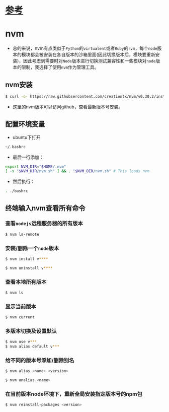 # [参考](https://segmentfault.com/a/1190000004404505)
# nvm
* 总的来说，nvm有点类似于`Python`的`virtualent`或者`Ruby`的`rvm`，每个`node`版本的模块都会被安装在各自版本的沙箱里面(因此切换版本后，模块要重新安装)，因此考虑到需要时对`Node`版本进行切换测试兼容性和一些模块对`node`版本的限制，我选择了使用`nvm`作为管理工具。

## nvm安装
```bash
$ curl -o- https://raw.githubsercontent.com/creationtx/nvm/v0.30.2/install.sh | bash
```
* 这里的nvm版本可以访问github，查看最新版本号安装。

## 配置环境变量
* ubuntu下打开
```bash
~/.bashrc
```
* 最后一行添加：
```bash
export NVM_DIR="$HOME/.nvm"
[ -s "$NVM_DIR/nvm.sh" ] && . "$NVM_DIR/nvm.sh" # This loads nvm
```
* 然后执行：
```bash
. ./bashrc
```
## 终端输入nvm查看所有命令

### 查看`nodejs`远程服务器的所有版本
```bash
$ nvm ls-remote
```
### 安装/删除一个`node`版本
```bash
$ nvm install v****

$ nvm uninstall v****
```
### 查看本地所有版本
```bash
$ nvm ls
```
### 显示当前版本
```bash
$ nvm current
```
### 多版本切换及设置默认
```bash
$ nvm use v***
$ nvm alias default v***
```
### 给不同的版本号添加/删除别名
```bash
$ nvm alias <name> <version>

$ nvm unalias <name>
```
### 在当前版本node环境下，重新全局安装指定版本号的npm包
```bash
$ nvm reinstall-packages <version>
```
